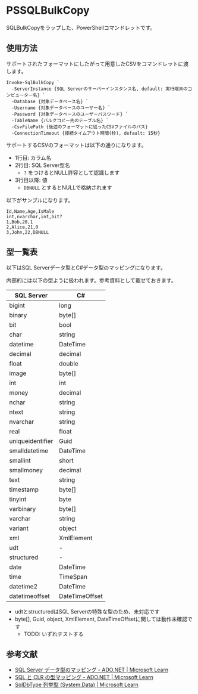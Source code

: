 # PSSQLBulkCopy

SQLBulkCopyをラップした、PowerShellコマンドレットです。

## 使用方法

サポートされたフォーマットにしたがって用意したCSVをコマンドレットに渡します。

```pwsh
Invoke-SqlBulkCopy `
  -ServerInstance {SQL Serverのサーバーインスタンス名, default: 実行端末のコンピューター名} `
  -Database {対象データベース名} `
  -Username {対象データベースのユーザー名} `
  -Password {対象データベースのユーザーパスワード} `
  -TableName {バルクコピー先のテーブル名} `
  -CsvFilePath {後述のフォーマットに従ったCSVファイルのパス}
  -ConnectionTimeout {接続タイムアウト時間(秒), default: 15秒}
```

サポートするCSVのフォーマットは以下の通りになります。

- 1行目: カラム名
- 2行目: SQL Server型名
  - `?` をつけるとNULL許容として認識します
- 3行目以降: 値
  - `DBNULL` とするとNULLで格納されます

以下がサンプルになります。

```csv
Id,Name,Age,IsMale
int,nvarchar,int,bit?
1,Bob,20,1
2,Alice,21,0
3,John,22,DBNULL
```

## 型一覧表

以下はSQL Serverデータ型とC#データ型のマッピングになります。

内部的には以下の型ように扱われます。参考資料として載せておきます。

|SQL Server       |C#             |
|--               |--             |
|bigint           |long           |
|binary           |byte[]         |
|bit              |bool           |
|char             |string         |
|datetime         |DateTime       |
|decimal          |decimal        |
|float            |double         |
|image            |byte[]         |
|int              |int            |
|money            |decimal        |
|nchar            |string         |
|ntext            |string         |
|nvarchar         |string         |
|real             |float          |
|uniqueidentifier |Guid           |
|smalldatetime    |DateTime       |
|smallint         |short          |
|smallmoney       |decimal        |
|text             |string         |
|timestamp        |byte[]         |
|tinyint          |byte           |
|varbinary        |byte[]         |
|varchar          |string         |
|variant          |object         |
|xml              |XmlElement     |
|udt              |-              |
|structured       |-              |
|date             |DateTime       |
|time             |TimeSpan       |
|datetime2        |DateTime       |
|datetimeoffset   |DateTimeOffset |

- udtとstructuredはSQL Serverの特殊な型のため、未対応です
- byte[], Guid, object, XmlElement, DateTimeOffsetに関しては動作未確認です
  - TODO: いずれテストする

## 参考文献

- [SQL Server データ型のマッピング - ADO.NET | Microsoft Learn](https://learn.microsoft.com/ja-jp/dotnet/framework/data/adonet/sql-server-data-type-mappings)
- [SQL と CLR の型マッピング - ADO.NET | Microsoft Learn](https://learn.microsoft.com/ja-jp/dotnet/framework/data/adonet/sql/linq/sql-clr-type-mapping?source=recommendations)
- [SqlDbType 列挙型 (System.Data) | Microsoft Learn](https://learn.microsoft.com/ja-jp/dotnet/api/system.data.sqldbtype?view=net-8.0)
